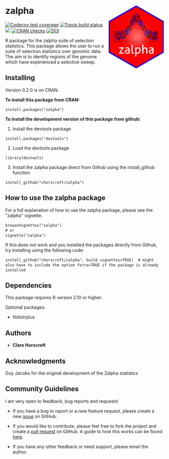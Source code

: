 # zalpha <img src="man/figures/sticker.png" width = "175" height = "200" align="right" />

  <!-- badges: start -->
  [![Codecov test coverage](https://codecov.io/gh/chorscroft/zalpha/branch/master/graph/badge.svg)](https://codecov.io/gh/chorscroft/zalpha?branch=master)
  [![Travis build status](https://travis-ci.org/chorscroft/zalpha.svg?branch=master)](https://travis-ci.org/chorscroft/zalpha)
  [![](https://www.r-pkg.org/badges/version/zalpha?color=green)](https://cran.r-project.org/package=zalpha)
  [![CRAN checks](https://cranchecks.info/badges/summary/zalpha)](https://cran.r-project.org/web/checks/check_results_zalpha.html)
  [![DOI](https://joss.theoj.org/papers/10.21105/joss.02638/status.svg)](https://doi.org/10.21105/joss.02638)
  <!-- badges: end -->
R package for the zalpha suite of selection statistics. This package allows the user to run a suite of selection statistics over genomic data. The aim is to identify regions of the genome which have experienced a selective sweep.

## Installing

Version 0.2.0 is on CRAN.

**To install this package from CRAN:**

```
install.packages("zalpha")
```

**To install the development version of this package from github:**

1) Install the devtools package

```
install.packages("devtools")
```

2) Load the devtools package

```
library(devtools)
```

3) Install the zalpha package direct from Github using the install_github function

```
install_github("chorscroft/zalpha")
```

## How to use the zalpha package

For a full explanation of how to use the zalpha package, please see the "zalpha" vignette.

```
browseVignettes("zalpha")
# or
vignette("zalpha")
```
If this does not work and you installed the packages directly from Github, try installing using the following code:

```
install_github("chorscroft/zalpha", build_vignettes=TRUE)  # might also have to include the option force=TRUE if the package is already installed
```

## Dependencies

This package requires R version 2.10 or higher.

Optional packages:

* fitdistrplus

## Authors

* **Clare Horscroft**

## Acknowledgments

Guy Jacobs for the original development of the Zalpha statistics

## Community Guidelines

I am very open to feedback, bug reports and requests!

* If you have a bug to report or a new feature request, please create a new [issue](https://github.com/chorscroft/zalpha/issues) on GitHub.

* If you would like to contribute, please feel free to fork the project and create a [pull request](https://github.com/chorscroft/zalpha/pulls) on GitHub. A guide to how this works can be found [here](https://guides.github.com/activities/forking/).

* If you have any other feedback or need support, please email the author.
